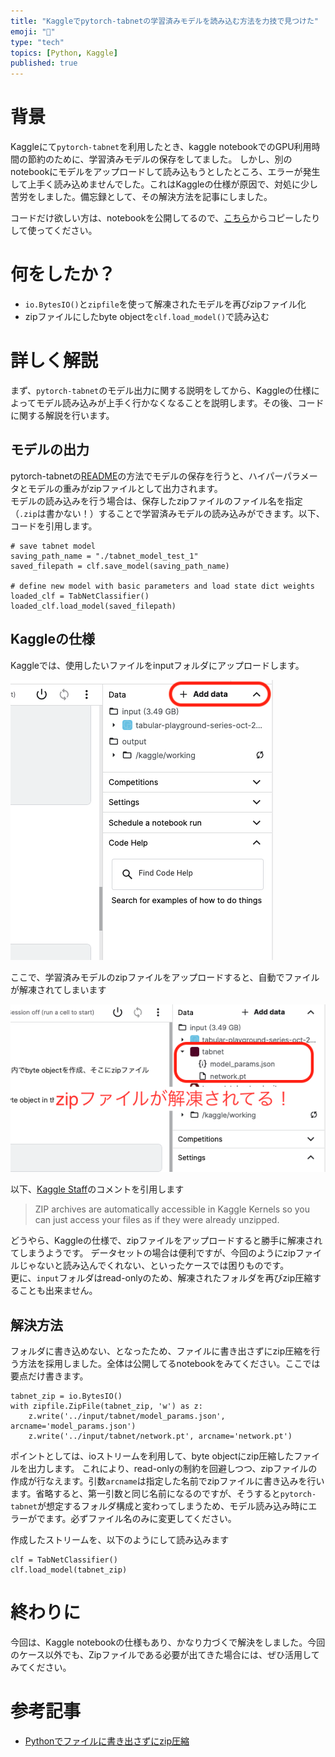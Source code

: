 ```yaml
---
title: "Kaggleでpytorch-tabnetの学習済みモデルを読み込む方法を力技で見つけた"
emoji: "💪"
type: "tech"
topics: [Python, Kaggle]
published: true
---
```

# 背景
Kaggleにて`pytorch-tabnet`を利用したとき、kaggle notebookでのGPU利用時間の節約のために、学習済みモデルの保存をしてました。
しかし、別のnotebookにモデルをアップロードして読み込もうとしたところ、エラーが発生して上手く読み込めませんでした。これはKaggleの仕様が原因で、対処に少し苦労をしました。備忘録として、その解決方法を記事にしました。

コードだけ欲しい方は、notebookを公開してるので、[こちら](https://www.kaggle.com/mitsuihayato/tps-oct-tabnet-load/notebook)からコピーしたりして使ってください。

# 何をしたか？

- `io.BytesIO()`と`zipfile`を使って解凍されたモデルを再びzipファイル化
- zipファイルにしたbyte objectを`clf.load_model()`で読み込む

# 詳しく解説

まず、`pytorch-tabnet`のモデル出力に関する説明をしてから、Kaggleの仕様によってモデル読み込みが上手く行かなくなることを説明します。その後、コードに関する解説を行います。

## モデルの出力

pytorch-tabnetの[README](https://github.com/dreamquark-ai/tabnet#easy-saving-and-loading)の方法でモデルの保存を行うと、ハイパーパラメータとモデルの重みがzipファイルとして出力されます。\
モデルの読み込みを行う場合は、保存したzipファイルのファイル名を指定（`.zip`は書かない！）することで学習済みモデルの読み込みができます。以下、コードを引用します。

```py:
# save tabnet model
saving_path_name = "./tabnet_model_test_1"
saved_filepath = clf.save_model(saving_path_name)

# define new model with basic parameters and load state dict weights
loaded_clf = TabNetClassifier()
loaded_clf.load_model(saved_filepath)
```

## Kaggleの仕様

Kaggleでは、使用したいファイルをinputフォルダにアップロードします。

![](/images/kaggle%20add%20data.png)

ここで、学習済みモデルのzipファイルをアップロードすると、自動でファイルが解凍されてしまいます

![](/images/add_zipfile.png)

以下、[Kaggle Staff](https://www.kaggle.com/questions-and-answers/56042#323415)のコメントを引用します

>ZIP archives are automatically accessible in Kaggle Kernels so you can just access your files as if they were already unzipped. 

どうやら、Kaggleの仕様で、zipファイルをアップロードすると勝手に解凍されてしまうようです。
データセットの場合は便利ですが、今回のようにzipファイルじゃないと読み込んでくれない、といったケースでは困りものです。\
更に、`input`フォルダはread-onlyのため、解凍されたフォルダを再びzip圧縮することも出来ません。

## 解決方法

フォルダに書き込めない、となったため、ファイルに書き出さずにzip圧縮を行う方法を採用しました。全体は公開してるnotebookをみてください。ここでは要点だけ書きます。

```py:
tabnet_zip = io.BytesIO()
with zipfile.ZipFile(tabnet_zip, 'w') as z:
    z.write('../input/tabnet/model_params.json', arcname='model_params.json')
    z.write('../input/tabnet/network.pt', arcname='network.pt')
```

ポイントとしては、ioストリームを利用して、byte objectにzip圧縮したファイルを出力します。
これにより、read-onlyの制約を回避しつつ、zipファイルの作成が行なえます。引数`arcname`は指定した名前でzipファイルに書き込みを行います。省略すると、第一引数と同じ名前になるのですが、そうすると`pytorch-tabnet`が想定するフォルダ構成と変わってしまうため、モデル読み込み時にエラーがでます。必ずファイル名のみに変更してください。

作成したストリームを、以下のようにして読み込みます

```py:
clf = TabNetClassifier()
clf.load_model(tabnet_zip)
```
# 終わりに

今回は、Kaggle notebookの仕様もあり、かなり力づくで解決をしました。今回のケース以外でも、Zipファイルである必要が出てきた場合には、ぜひ活用してみてください。

# 参考記事

- [Pythonでファイルに書き出さずにzip圧縮](https://yura2.hateblo.jp/entry/2020/01/27/Pythonでファイルに書き出さずにzip圧縮)
